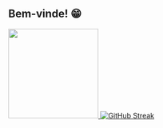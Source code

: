 ## Bem-vinde! 😁

 <div>
   <a href="https://github.com/Mars-Haley">
   <img height="180em" src="https://github-readme-stats.vercel.app/api/top-langs/?username=Mars-Haley&layout=compact&langs_count=6&theme=gruvbox"/>
   <a href="https://git.io/streak-stats"><img src="https://streak-stats.demolab.com?user=Mars-Haley&theme=gruvbox&short_numbers=true&date_format=n%2Fj%5B%2FY%5D" alt="GitHub Streak" /></a>
</div>
 
<br>

